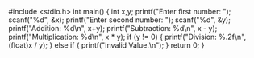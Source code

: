 #include <stdio.h>
int main() {
    int x,y;
    printf("Enter first number: ");
    scanf("%d", &x);
    printf("Enter second number: ");
    scanf("%d", &y);
    printf("Addition: %d\n", x+y);
    printf("Subtraction: %d\n", x - y);
    printf("Multiplication: %d\n", x * y);
    if (y != 0) {
        printf("Division: %.2f\n", (float)x / y);
    } else if {
        printf("Invalid Value.\n");
    }
    return 0;
}

